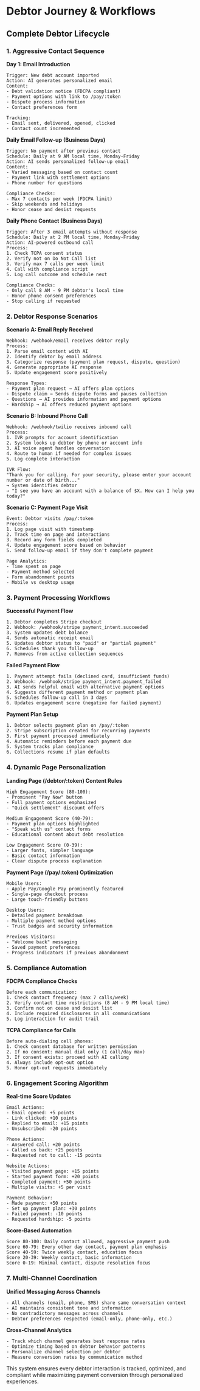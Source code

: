 # Debtor Journey & Workflows

## Complete Debtor Lifecycle

### 1. Aggressive Contact Sequence

**Day 1: Email Introduction**
```
Trigger: New debt account imported
Action: AI generates personalized email
Content: 
- Debt validation notice (FDCPA compliant)
- Payment options with link to /pay/:token
- Dispute process information
- Contact preferences form

Tracking:
- Email sent, delivered, opened, clicked
- Contact count incremented
```

**Daily Email Follow-up (Business Days)**
```
Trigger: No payment after previous contact
Schedule: Daily at 9 AM local time, Monday-Friday
Action: AI sends personalized follow-up email
Content:
- Varied messaging based on contact count
- Payment link with settlement options
- Phone number for questions

Compliance Checks:
- Max 7 contacts per week (FDCPA limit)
- Skip weekends and holidays
- Honor cease and desist requests
```

**Daily Phone Contact (Business Days)**
```
Trigger: After 3 email attempts without response
Schedule: Daily at 2 PM local time, Monday-Friday
Action: AI-powered outbound call
Process:
1. Check TCPA consent status
2. Verify not on Do Not Call list
3. Verify max 7 calls per week limit
4. Call with compliance script
5. Log call outcome and schedule next

Compliance Checks:
- Only call 8 AM - 9 PM debtor's local time
- Honor phone consent preferences
- Stop calling if requested
```

### 2. Debtor Response Scenarios

**Scenario A: Email Reply Received**
```
Webhook: /webhook/email receives debtor reply
Process:
1. Parse email content with AI
2. Identify debtor by email address
3. Categorize response (payment plan request, dispute, question)
4. Generate appropriate AI response
5. Update engagement score positively

Response Types:
- Payment plan request → AI offers plan options
- Dispute claim → Sends dispute forms and pauses collection
- Questions → AI provides information and payment options
- Hardship → AI offers reduced payment options
```

**Scenario B: Inbound Phone Call**
```
Webhook: /webhook/twilio receives inbound call
Process:
1. IVR prompts for account identification
2. System looks up debtor by phone or account info
3. AI voice agent handles conversation
4. Route to human if needed for complex issues
5. Log complete interaction

IVR Flow:
"Thank you for calling. For your security, please enter your account number or date of birth..."
→ System identifies debtor
→ "I see you have an account with a balance of $X. How can I help you today?"
```

**Scenario C: Payment Page Visit**
```
Event: Debtor visits /pay/:token
Process:
1. Log page visit with timestamp
2. Track time on page and interactions
3. Record any form fields completed
4. Update engagement score based on behavior
5. Send follow-up email if they don't complete payment

Page Analytics:
- Time spent on page
- Payment method selected
- Form abandonment points
- Mobile vs desktop usage
```

### 3. Payment Processing Workflows

**Successful Payment Flow**
```
1. Debtor completes Stripe checkout
2. Webhook: /webhook/stripe payment_intent.succeeded
3. System updates debt balance
4. Sends automatic receipt email
5. Updates debtor status to "paid" or "partial payment"
6. Schedules thank you follow-up
7. Removes from active collection sequences
```

**Failed Payment Flow**
```
1. Payment attempt fails (declined card, insufficient funds)
2. Webhook: /webhook/stripe payment_intent.payment_failed
3. AI sends helpful email with alternative payment options
4. Suggests different payment method or payment plan
5. Schedules follow-up call in 3 days
6. Updates engagement score (negative for failed payment)
```

**Payment Plan Setup**
```
1. Debtor selects payment plan on /pay/:token
2. Stripe subscription created for recurring payments
3. First payment processed immediately
4. Automatic reminders before each payment due
5. System tracks plan compliance
6. Collections resume if plan defaults
```

### 4. Dynamic Page Personalization

**Landing Page (/debtor/:token) Content Rules**
```
High Engagement Score (80-100):
- Prominent "Pay Now" button
- Full payment options emphasized
- "Quick settlement" discount offers

Medium Engagement Score (40-79):
- Payment plan options highlighted
- "Speak with us" contact forms
- Educational content about debt resolution

Low Engagement Score (0-39):
- Larger fonts, simpler language
- Basic contact information
- Clear dispute process explanation
```

**Payment Page (/pay/:token) Optimization**
```
Mobile Users:
- Apple Pay/Google Pay prominently featured
- Single-page checkout process
- Large touch-friendly buttons

Desktop Users:
- Detailed payment breakdown
- Multiple payment method options
- Trust badges and security information

Previous Visitors:
- "Welcome back" messaging
- Saved payment preferences
- Progress indicators if previous abandonment
```

### 5. Compliance Automation

**FDCPA Compliance Checks**
```
Before each communication:
1. Check contact frequency (max 7 calls/week)
2. Verify contact time restrictions (8 AM - 9 PM local time)
3. Confirm not on cease and desist list
4. Include required disclosures in all communications
5. Log interaction for audit trail
```

**TCPA Compliance for Calls**
```
Before auto-dialing cell phones:
1. Check consent database for written permission
2. If no consent: manual dial only (1 call/day max)
3. If consent exists: proceed with AI calling
4. Always include opt-out option
5. Honor opt-out requests immediately
```

### 6. Engagement Scoring Algorithm

**Real-time Score Updates**
```
Email Actions:
- Email opened: +5 points
- Link clicked: +10 points
- Replied to email: +15 points
- Unsubscribed: -20 points

Phone Actions:
- Answered call: +20 points
- Called us back: +25 points
- Requested not to call: -15 points

Website Actions:
- Visited payment page: +15 points
- Started payment form: +20 points
- Completed payment: +50 points
- Multiple visits: +5 per visit

Payment Behavior:
- Made payment: +50 points
- Set up payment plan: +30 points
- Failed payment: -10 points
- Requested hardship: -5 points
```

**Score-Based Automation**
```
Score 80-100: Daily contact allowed, aggressive payment push
Score 60-79: Every other day contact, payment plan emphasis
Score 40-59: Twice weekly contact, education focus
Score 20-39: Weekly contact, basic information
Score 0-19: Minimal contact, dispute resolution focus
```

### 7. Multi-Channel Coordination

**Unified Messaging Across Channels**
```
- All channels (email, phone, SMS) share same conversation context
- AI maintains consistent tone and information
- No contradictory messages across channels
- Debtor preferences respected (email-only, phone-only, etc.)
```

**Cross-Channel Analytics**
```
- Track which channel generates best response rates
- Optimize timing based on debtor behavior patterns
- Personalize channel selection per debtor
- Measure conversion rates by communication method
```

This system ensures every debtor interaction is tracked, optimized, and compliant while maximizing payment conversion through personalized experiences.